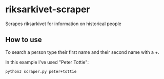 # riksarkivet-scraper
Scrapes riksarkivet for information on historical people

## How to use

To search a person type their first name and their second name with a +.

In this example I've used "Peter Tottie":

`python3 scraper.py peter+tottie`
